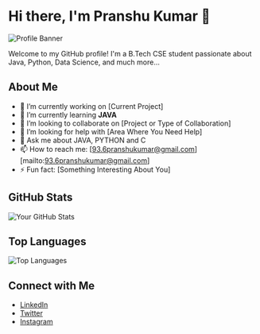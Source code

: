 # Hi there, I'm Pranshu Kumar 👋

![Profile Banner](URL_TO_YOUR_BANNER_IMAGE)

Welcome to my GitHub profile! I'm a B.Tech CSE student passionate about Java, Python, Data Science, and much more...

## About Me

- 🔭 I’m currently working on [Current Project]
- 🌱 I’m currently learning **JAVA**
- 👯 I’m looking to collaborate on [Project or Type of Collaboration]
- 🤔 I’m looking for help with [Area Where You Need Help]
- 💬 Ask me about JAVA, PYTHON and C
- 📫 How to reach me: [93.6pranshukumar@gmail.com][mailto:93.6pranshukumar@gmail.com]
- ⚡ Fun fact: [Something Interesting About You]

<!--
## My Skills

### Languages

- ![Python](https://img.shields.io/badge/-Python-000?&logo=Python)
- ![JavaScript](https://img.shields.io/badge/-JavaScript-000?&logo=JavaScript)
- ![Java](https://img.shields.io/badge/-Java-000?&logo=Java)

### Frameworks and Tools

- ![React](https://img.shields.io/badge/-React-000?&logo=React)
- ![Node.js](https://img.shields.io/badge/-Node.js-000?&logo=Node.js)
- ![Docker](https://img.shields.io/badge/-Docker-000?&logo=Docker) -->

## GitHub Stats

![Your GitHub Stats](https://github-readme-stats.vercel.app/api?username=your-username&show_icons=true&theme=radical)

## Top Languages

![Top Languages](https://github-readme-stats.vercel.app/api/top-langs/?username=your-username&layout=compact&theme=radical)

<!--
## Projects

### [Project 1](https://github.com/your-username/project-1)
A brief description of what this project does and its purpose.

### [Project 2](https://github.com/your-username/project-2)
A brief description of what this project does and its purpose.

### [Project 3](https://github.com/your-username/project-3)
A brief description of what this project does and its purpose.
-->

## Connect with Me

- [LinkedIn]([https://www.linkedin.com/in/your-username](https://www.linkedin.com/in/pranshu-kumar-741275264/))
- [Twitter]([https://twitter.com/your-username](https://x.com/Pranshukum30487))
- [Instagram]([https://www.instagram.com/pranshukumar_07/])


